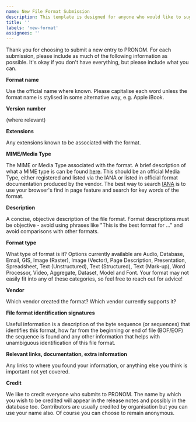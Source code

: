 ```yaml
---
name: New File Format Submission
description: This template is designed for anyone who would like to suggest a new file format for PRONOM
title: ''
labels: 'new-format'
assignees: ''
---
```


Thank you for choosing to submit a new entry to PRONOM. For each submission, please include as much of the following information as possible. It's okay if you don't have everything, but please include what you can.

**Format name**

Use the official name where known. Please capitalise each word unless the format name is stylised in some alternative way, e.g. Apple iBook.

**Version number**

(where relevant)

**Extensions**

Any extensions known to be associated with the format.

**MIME/Media Type**

The MIME or Media Type associated with the format. A brief description of what a MIME type is can be found [here](https://developer.mozilla.org/en-US/docs/Web/HTTP/Basics_of_HTTP/MIME_types). This should be an official Media Type, either registered and listed via the IANA or listed in official format documentation produced by the vendor. The best way to search [IANA](https://www.iana.org/assignments/media-types/media-types.xhtml) is to use your browser's find in page feature and search for key words of the format.

**Description**

A concise, objective description of the file format. Format descriptions must be objective - avoid using phrases like "This is the best format for …" and avoid comparisons with other formats.

**Format type**

What type of format is it? Options currently available are Audio, Database, Email, GIS, Image (Raster), Image (Vector), Page Description, Presentation, Spreadsheet, Text (Unstructured), Text (Structured), Text (Mark-up), Word Processor, Video, Aggregate, Dataset, Model and Font. Your format may not easily fit into any of these categories, so feel free to reach out for advice!

**Vendor**

Which vendor created the format? Which vendor currently supports it?

**File format identification signatures**

Useful information is a description of the byte sequence (or sequences) that identifies this format, how far from the beginning or end of file (BOF/EOF) the sequence is found and any other information that helps with unambiguous identification of this file format.

**Relevant links, documentation, extra information**

Any links to where you found your information, or anything else you think is important not yet covered.

**Credit**

We like to credit everyone who submits to PRONOM. The name by which you wish to be credited will appear in the release notes and possibly in the database too. Contributors are usually credited by organisation but you can use your name also. Of course you can choose to remain anonymous.
